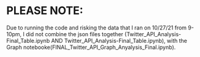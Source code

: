 <h1> PLEASE NOTE: </h1>

Due to running the code and risking the data that I ran on 10/27/21 from 9-10pm, I did not combine the json files together (Twitter_API_Analysis-Final_Table.ipynb AND Twitter_API_Analysis-Final_Table.ipynb), with the Graph notebooke(FINAL_Twitter_API_Graph_Anyalysis_Final.ipynb).
